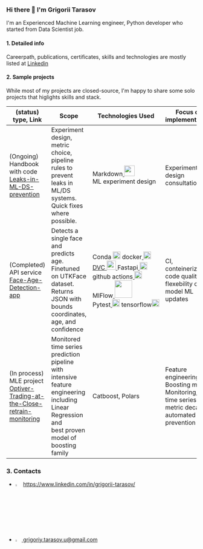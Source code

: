 ### Hi there 👋 I'm Grigorii Tarasov

I'm an Experienced Machine Learning engineer, Python developer who started from Data Scientist job.

#### 1. Detailed info

Careerpath, publications, certificates, skills and technologies are mostly listed at [Linkedin](https://www.linkedin.com/in/grigorii-tarasov)

#### 2. Sample projects

While most of my projects are closed-source, I'm happy to share some solo projects that higlights skills and stack.
<!---
| Project | Description | Technologies Used  | Focus |
| ----------- | ------------- | ------------ | ------------- |
| [Leaks-in-ML-DS-prevention](https://github.com/GrigoriiTarasov/Leaks-in-ML-DS-prevention) | Ongoing handbook of ML/DS system leaks prevention and quick fixes  | Markdown<a href="https://en.wikipedia.org/wiki/Markdown" target="_blank" rel="noreferrer"> <img src="https://upload.wikimedia.org/wikipedia/commons/thumb/4/48/Markdown-mark.svg/96px-Markdown-mark.svg.png" width="28"/> </a> </br> ML experiment design | Lekage prevention, consultations |
| [Face-Age-Detection-app](https://github.com/GrigoriiTarasov/Face-Age-Detection-app) | Dockerized CLI app detects a single face and predicts age finetuned on UTKFace dataset, returning JSON with bounds, age, and scores |<nobr>Conda<a href="https://docs.anaconda.com/" target="_blank" rel="noreferrer"><img src="https://docs.anaconda.com/_static/Anaconda_Icon.png" width="20" /></a> deepface<a href="https://github.com/serengil/deepface" target="_blank" rel="noreferrer"><img src="https://raw.githubusercontent.com/serengil/deepface/master/icon/deepface-icon-labeled.png" width="20"/></a></nobr></br><nobr>docker<a href="https://www.docker.com/" target="_blank" rel="noreferrer"> <img src="https://www.docker.com/wp-content/uploads/2024/01/icon-docker-square.svg" width="20"/> </a></nobr>Fastapi<a href="https://fastapi.tiangolo.com/" target="_blank" rel="noreferrer"> <img src="https://cdn.worldvectorlogo.com/logos/fastapi.svg" width="20"/> </a></nobr> github actions<a href="https://github.com/actions" target="_blank" rel="noreferrer"> <img src="https://avatars.githubusercontent.com/u/44036562?s=200&v=4" width="20" /></br> <nobr></a> Pytest<a href="https://docs.pytest.org/en/8.2.x/" target="_blank" rel="noreferrer"> <img src="https://docs.pytest.org/en/8.2.x/_static/favicon.png" width="20" /> </a> tensorflow<a href="https://www.tensorflow.org" target="_blank" rel="noreferrer"><img src="https://www.vectorlogo.zone/logos/tensorflow/tensorflow-icon.svg" width="20"/></a></nobr>| Conteinerization of app, flexebility of ML updates |
-->

<table>
  <thead>
    <tr>
      <th>(status) type, Link</th>
      <th>Scope</th>
      <th>Technologies Used</th>
      <th>Focus of implementation</th>
    </tr>
  </thead>
  <tbody>
    <tr>
      <td>(Ongoing) Handbook with code </br>
  <a href="https://github.com/GrigoriiTarasov/Leaks-in-ML-DS-prevention" target="_blank" rel="noreferrer">
            Leaks-in-ML-DS-prevention</a></td>
      <td>Experiment design, metric choice,</br> pipeline rules to prevent leaks in ML/DS systems. </br> Quick fixes where possible.</td>
      <td>Markdown<a href="https://en.wikipedia.org/wiki/Markdown" target="_blank" rel="noreferrer"> <img src="https://upload.wikimedia.org/wikipedia/commons/thumb/4/48/Markdown-mark.svg/96px-Markdown-mark.svg.png" width="28"/> </a> </br> ML experiment design</td>
      <td>Experiment design </br> consultations </td>
    </tr>
    <tr>
      <td>(Completed) API service</br>
        <a href="https://github.com/GrigoriiTarasov/Face-Age-Detection-app" target="_blank" rel="noreferrer">
              Face-Age-Detection-app</a></td>
      <td>Detects a single face and predicts age. </br> Finetuned on UTKFace dataset. </br> Returns JSON with bounds coordinates, </br> age, and confidence</td>
      <td>
        <nobr>Conda <a href="https://docs.anaconda.com/" target="_blank" rel="noreferrer"><img src="https://docs.anaconda.com/_static/Anaconda_Icon.png" width="20" /></a> 
          <!--deepface<a href="https://github.com/serengil/deepface" target="_blank" rel="noreferrer"><img src="https://raw.githubusercontent.com/serengil/deepface/master/icon/deepface-icon-labeled.png" width="20"/></a></nobr></br> 
-->
        <nobr>docker<a href="https://www.docker.com/" target="_blank" rel="noreferrer"> <img src="https://www.docker.com/wp-content/uploads/2024/01/icon-docker-square.svg" width="20"/></nobr><br>
        DVC<a href="https://dvc.org/" target="_blank" rel="noreferrer"> <img src="https://upload.wikimedia.org/wikipedia/commons/a/af/Data_Version_Control._Official_Logo_by_Iterative.ai.png" width="24"/> </a>
          Fastapi<a href="https://fastapi.tiangolo.com/" target="_blank" rel="noreferrer"> <img src="https://cdn.worldvectorlogo.com/logos/fastapi.svg" width="20"/> </a></nobr></br> 
        github actions<a href="https://github.com/actions" target="_blank" rel="noreferrer"> <img src="https://avatars.githubusercontent.com/u/44036562?s=200&v=4" width="20" /></a></br> 
        MlFlow<a href="https://mlflow.org/" target="_blank" rel="noreferrer"> <img src="https://miro.medium.com/v2/resize:fit:640/format:webp/1*D9b5hbQL27SQRX2iu91h6Q.png" width="46" /></a>
        <nobr> Pytest<a href="https://docs.pytest.org/en/8.2.x/" target="_blank" rel="noreferrer"> <img src="https://docs.pytest.org/en/8.2.x/_static/favicon.png" width="20" /></a> tensorflow<a href="https://www.tensorflow.org" target="_blank" rel="noreferrer"><img src="https://www.vectorlogo.zone/logos/tensorflow/tensorflow-icon.svg" width="20"/></a></nobr>
      </td>
      <td>CI, conteinerization</br>code quality</br> flexebility of model ML updates</td>
    </tr>
    <tr>
      <td>(In process) MLE project </br>
  <a href="https://github.com/GrigoriiTarasov/Optiver-Trading-at-the-Close-retrain-monitoring" target="_blank" rel="noreferrer">
            Optiver-Trading-at-the-Close-retrain-monitoring</a></td>
      <td> Monitored time series prediction pipeline with <br/>intensive feature engineering including Linear Regression and<br/> best proven model of boosting family</td>
      <td>Catboost, Polars</td>
      <td>Feature engineering,</br> Boosting model, </br> Monitoring, time series, </br> metric decay automated prevention </td>
    </tr>
  </tbody>
</table>




### 3. Contacts

- [<img src="https://img.icons8.com/color/48/000000/linkedin.png" width="3.5%"/>](https://www.linkedin.com/in/grigorii-tarasov/) https://www.linkedin.com/in/grigorii-tarasov/
- <a href="mailto:grigoriy.tarasov.u@gmail.com"> <img src="https://img.icons8.com/fluent/48/000000/gmail.png" width="3.5%"/> grigoriy.tarasov.u@gmail.com

